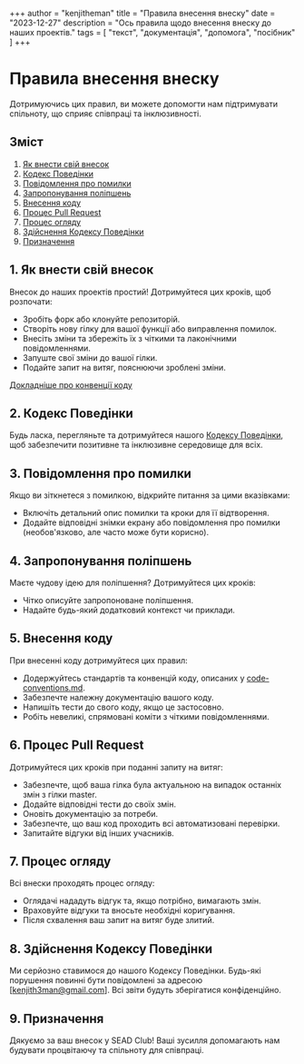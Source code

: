 +++
author = "kenjitheman"
title = "Правила внесення внеску"
date = "2023-12-27"
description = "Ось правила щодо внесення внеску до наших проектів."
tags = [
    "текст",
    "документація",
    "допомога",
    "посібник"
]
+++

# Правила внесення внеску

Дотримуючись цих правил, ви можете допомогти нам підтримувати спільноту, що сприяє співпраці та інклюзивності.

## Зміст

1. [Як внести свій внесок](#як-внести-свій-внесок)
2. [Кодекс Поведінки](#кодекс-поведінки)
3. [Повідомлення про помилки](#повідомлення-про-помилки)
4. [Запропонування поліпшень](#запропонування-поліпшень)
5. [Внесення коду](#внесення-коду)
6. [Процес Pull Request](#процес-pull-request)
7. [Процес огляду](#процес-огляду)
8. [Здійснення Кодексу Поведінки](#здійснення-кодексу-поведінки)
9. [Призначення](#призначення)

## 1. Як внести свій внесок

Внесок до наших проектів простий! Дотримуйтеся цих кроків, щоб розпочати:

- Зробіть форк або клонуйте репозиторій.
- Створіть нову гілку для вашої функції або виправлення помилок.
- Внесіть зміни та збережіть їх з чіткими та лаконічними повідомленнями.
- Запуште свої зміни до вашої гілки.
- Подайте запит на витяг, пояснюючи зроблені зміни.

[Докладніше про конвенції коду](/uk/docs/code-conventions)

## 2. Кодекс Поведінки

Будь ласка, перегляньте та дотримуйтеся нашого [Кодексу Поведінки](uk/docs/code-of-conduct), щоб забезпечити позитивне та інклюзивне середовище для всіх.

## 3. Повідомлення про помилки

Якщо ви зіткнетеся з помилкою, відкрийте питання за цими вказівками:

- Включіть детальний опис помилки та кроки для її відтворення.
- Додайте відповідні знімки екрану або повідомлення про помилки (необов'язково, але часто може бути корисно).

## 4. Запропонування поліпшень

Маєте чудову ідею для поліпшення? Дотримуйтеся цих кроків:

- Чітко описуйте запропоноване поліпшення.
- Надайте будь-який додатковий контекст чи приклади.

## 5. Внесення коду

При внесенні коду дотримуйтеся цих правил:

- Додержуйтесь стандартів та конвенцій коду, описаних у [code-conventions.md](/uk/docs/code-conventions).
- Забезпечте належну документацію вашого коду.
- Напишіть тести до свого коду, якщо це застосовно.
- Робіть невеликі, спрямовані коміти з чіткими повідомленнями.

## 6. Процес Pull Request

Дотримуйтеся цих кроків при поданні запиту на витяг:

- Забезпечте, щоб ваша гілка була актуальною на випадок останніх змін з гілки master.
- Додайте відповідні тести до своїх змін.
- Оновіть документацію за потреби.
- Забезпечте, що ваш код проходить всі автоматизовані перевірки.
- Запитайте відгуки від інших учасників.

## 7. Процес огляду

Всі внески проходять процес огляду:

- Оглядачі нададуть відгук та, якщо потрібно, вимагають змін.
- Враховуйте відгуки та вносьте необхідні коригування.
- Після схвалення ваш запит на витяг буде злитий.

## 8. Здійснення Кодексу Поведінки

Ми серйозно ставимося до нашого Кодексу Поведінки. Будь-які порушення повинні бути повідомлені за адресою [kenjith3man@gmail.com]. Всі звіти будуть зберігатися конфіденційно.

## 9. Призначення

Дякуємо за ваш внесок у SEAD Club! Ваші зусилля допомагають нам будувати процвітаючу та спільноту для співпраці.

